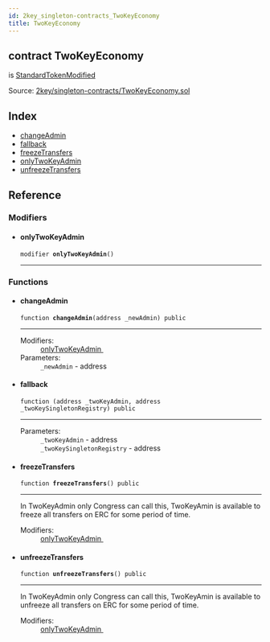 ```yaml
---
id: 2key_singleton-contracts_TwoKeyEconomy
title: TwoKeyEconomy
---
```


<div class="contract-doc"><div class="contract"><h2 class="contract-header"><span class="contract-kind">contract</span> TwoKeyEconomy</h2><p class="base-contracts"><span>is</span> <a href="2key_singleton-contracts_StandardTokenModified.html">StandardTokenModified</a></p><div class="source">Source: <a href="git+https://github.com/2keynet/web3-alpha/blob/v0.0.3/contracts/2key/singleton-contracts/TwoKeyEconomy.sol" target="_blank">2key/singleton-contracts/TwoKeyEconomy.sol</a></div></div><div class="index"><h2>Index</h2><ul><li><a href="2key_singleton-contracts_TwoKeyEconomy.html#changeAdmin">changeAdmin</a></li><li><a href="2key_singleton-contracts_TwoKeyEconomy.html#">fallback</a></li><li><a href="2key_singleton-contracts_TwoKeyEconomy.html#freezeTransfers">freezeTransfers</a></li><li><a href="2key_singleton-contracts_TwoKeyEconomy.html#onlyTwoKeyAdmin">onlyTwoKeyAdmin</a></li><li><a href="2key_singleton-contracts_TwoKeyEconomy.html#unfreezeTransfers">unfreezeTransfers</a></li></ul></div><div class="reference"><h2>Reference</h2><div class="modifiers"><h3>Modifiers</h3><ul><li><div class="item modifier"><span id="onlyTwoKeyAdmin" class="anchor-marker"></span><h4 class="name">onlyTwoKeyAdmin</h4><div class="body"><code class="signature">modifier <strong>onlyTwoKeyAdmin</strong><span>() </span></code><hr/></div></div></li></ul></div><div class="functions"><h3>Functions</h3><ul><li><div class="item function"><span id="changeAdmin" class="anchor-marker"></span><h4 class="name">changeAdmin</h4><div class="body"><code class="signature">function <strong>changeAdmin</strong><span>(address _newAdmin) </span><span>public </span></code><hr/><dl><dt><span class="label-modifiers">Modifiers:</span></dt><dd><a href="2key_singleton-contracts_TwoKeyEconomy.html#onlyTwoKeyAdmin">onlyTwoKeyAdmin </a></dd><dt><span class="label-parameters">Parameters:</span></dt><dd><div><code>_newAdmin</code> - address</div></dd></dl></div></div></li><li><div class="item function"><span id="fallback" class="anchor-marker"></span><h4 class="name">fallback</h4><div class="body"><code class="signature">function <strong></strong><span>(address _twoKeyAdmin, address _twoKeySingletonRegistry) </span><span>public </span></code><hr/><dl><dt><span class="label-parameters">Parameters:</span></dt><dd><div><code>_twoKeyAdmin</code> - address</div><div><code>_twoKeySingletonRegistry</code> - address</div></dd></dl></div></div></li><li><div class="item function"><span id="freezeTransfers" class="anchor-marker"></span><h4 class="name">freezeTransfers</h4><div class="body"><code class="signature">function <strong>freezeTransfers</strong><span>() </span><span>public </span></code><hr/><div class="description"><p>In TwoKeyAdmin only Congress can call this, TwoKeyAmin is available to freeze all transfers on ERC for some period of time.</p></div><dl><dt><span class="label-modifiers">Modifiers:</span></dt><dd><a href="2key_singleton-contracts_TwoKeyEconomy.html#onlyTwoKeyAdmin">onlyTwoKeyAdmin </a></dd></dl></div></div></li><li><div class="item function"><span id="unfreezeTransfers" class="anchor-marker"></span><h4 class="name">unfreezeTransfers</h4><div class="body"><code class="signature">function <strong>unfreezeTransfers</strong><span>() </span><span>public </span></code><hr/><div class="description"><p>In TwoKeyAdmin only Congress can call this, TwoKeyAmin is available to unfreeze all transfers on ERC for some period of time.</p></div><dl><dt><span class="label-modifiers">Modifiers:</span></dt><dd><a href="2key_singleton-contracts_TwoKeyEconomy.html#onlyTwoKeyAdmin">onlyTwoKeyAdmin </a></dd></dl></div></div></li></ul></div></div></div>
